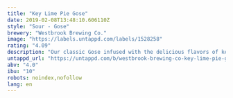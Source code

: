 ```yaml
---
title: "Key Lime Pie Gose"
date: 2019-02-08T13:48:10.606110Z
style: "Sour - Gose"
brewery: "Westbrook Brewing Co."
image: "https://labels.untappd.com/labels/1528258"
rating: "4.09"
description: "Our classic Gose infused with the delicious flavors of key lime pie."
untappd_url: "https://untappd.com/b/westbrook-brewing-co-key-lime-pie-gose/1528258"
abv: "4.0"
ibu: "10"
robots: noindex,nofollow
lang: en
---
```

